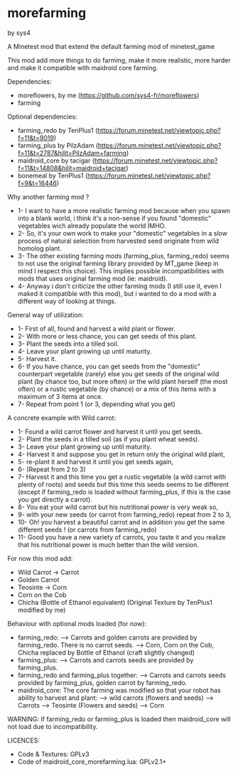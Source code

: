 # morefarming
by sys4

A Minetest mod that extend the default farming mod of minetest_game

This mod add more things to do farming, make it more realistic, more harder and make it compatible with maidroid core farming.

Dependencies:
- moreflowers, by me (https://github.com/sys4-fr/moreflowers)
- farming

Optional dependencies:
- farming_redo by TenPlus1 (https://forum.minetest.net/viewtopic.php?f=11&t=9019)
- farming_plus by PilzAdam (https://forum.minetest.net/viewtopic.php?f=11&t=2787&hilit=PilzAdam+farming)
- maidroid_core by tacigar (https://forum.minetest.net/viewtopic.php?f=11&t=14808&hilit=maidroid+tacigar)
- bonemeal by TenPlus1 (https://forum.minetest.net/viewtopic.php?f=9&t=16446)

Why another farming mod ?
- 1- I want to have a more realistic farming mod because when you spawn into a blank world, i think it's a non-sense if you found "domestic" vegetables wich already populate the world IMHO.
- 2- So, it's your own work to make your "domestic" vegetables in a slow process of natural selection from harvested seed originate from wild homolog plant.
- 3- The other existing farming mods (farming_plus, farming_redo) seems to not use the original farming library provided by MT_game (keep in mind I respect this choice). This implies possible incompatibilities with mods that uses original farming mod (ie: maidroid).
- 4- Anyway i don't criticize the other farming mods (I still use it, even I maked it compatible with this mod), but i wanted to do a mod with a different way of looking at things.

General way of utilization:
- 1- First of all, found and harvest a wild plant or flower.
- 2- With more or less chance, you can get seeds of this plant.
- 3- Plant the seeds into a tilled soil.
- 4- Leave your plant growing up until maturity.
- 5- Harvest it.
- 6- If you have chance, you can get seeds from the "domestic" counterpart vegetable (rarely) else you get seeds of the original wild plant (by chance too, but more often) or the wild plant herself (the most often) or a rustic vegetable (by chance) or a mix of this items with a maximum of 3 items at once.
- 7- Repeat from point 1 (or 3, depending what you get)

A concrete example with Wild carrot:
- 1- Found a wild carrot flower and harvest it until you get seeds.
- 2- Plant the seeds in a tilled soil (as if you plant wheat seeds).
- 3- Leave your plant growing up until maturity.
- 4- Harvest it and suppose you get in return only the original wild plant,
- 5- re-plant it and harvest it until you get seeds again,
- 6- (Repeat from 2 to 3)
- 7- Harvest it and this time you get a rustic vegetable (a wild carrot with plenty of roots) and seeds but this time this seeds seems to be different (except if farming_redo is loaded without farming_plus, if this is the case you get directly a carrot).
- 8- You eat your wild carrot but his nutritional power is very weak so,
- 9- with your new seeds (or carrot from farming_redo) repeat from 2 to 3,
- 10- Oh! you harvest a beautiful carrot and in addition you get the same different seeds ! (or carrots from farming_redo)
- 11- Good you have a new variety of carrots, you taste it and you realize that his nutritional power is much better than the wild version.

For now this mod add:
- Wild Carrot -> Carrot
- Golden Carrot
- Teosinte -> Corn
- Corn on the Cob
- Chicha (Bottle of Ethanol equivalent) (Original Texture by TenPlus1 modified by me)

Behaviour with optional mods loaded (for now):
- farming_redo:
--> Carrots and golden carrots are provided by farming_redo. There is no carrot seeds.
--> Corn, Corn on the Cob, Chicha replaced by Bottle of Ethanol (craft slightly changed)
- farming_plus:
--> Carrots and carrots seeds are provided by farming_plus.
- farming_redo and farming_plus together:
--> Carrots and carrots seeds provided by farming_plus, golden carrot by farming_redo.
- maidroid_core: The core farming was modified so that your robot has ability to harvest and plant:
--> wild carrots (flowers and seeds)
--> Carrots
--> Teosinte (Flowers and seeds)
--> Corn

WARNING: If farming_redo or farming_plus is loaded then maidroid_core will not load due to incompatibility.

LICENCES:
- Code & Textures: GPLv3
- Code of maidroid_core_morefarming.lua: GPLv2.1+
